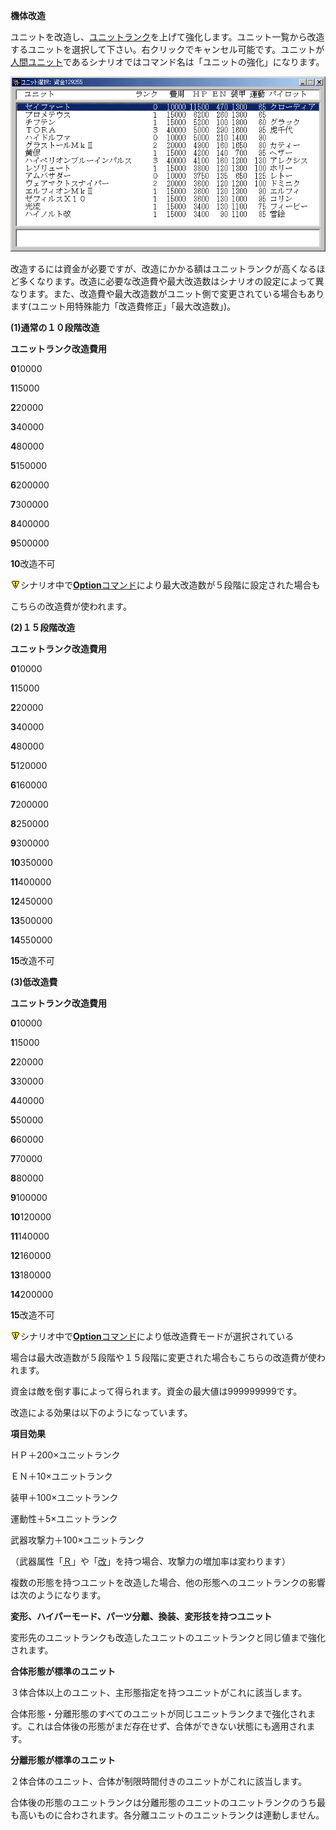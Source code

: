 **機体改造**

ユニットを改造し、[ユニットランク](ユニットランク.md)を上げて強化します。ユニット一覧から改造するユニットを選択して下さい。右クリックでキャンセル可能です。ユニットが[人間ユニット](人間ユニット.md)であるシナリオではコマンド名は「ユニットの強化」になります。

![](../images/bm17.gif)

改造するには資金が必要ですが、改造にかかる額はユニットランクが高くなるほど多くなります。改造に必要な改造費や最大改造数はシナリオの設定によって異なります。また、改造費や最大改造数がユニット側で変更されている場合もあります(ユニット用特殊能力「改造費修正」「最大改造数」)。

**(1)通常の１０段階改造**

**ユニットランク改造費用**

**0**10000

**1**15000

**2**20000

**3**40000

**4**80000

**5**150000

**6**200000

**7**300000

**8**400000

**9**500000

**10**改造不可

![](../images/bm0.gif)シナリオ中で[**Option**コマンド](Optionコマンド.md)により最大改造数が５段階に設定された場合も

こちらの改造費が使われます。

**(2)１５段階改造**

**ユニットランク改造費用**

**0**10000

**1**15000

**2**20000

**3**40000

**4**80000

**5**120000

**6**160000

**7**200000

**8**250000

**9**300000

**10**350000

**11**400000

**12**450000

**13**500000

**14**550000

**15**改造不可

**(3)低改造費**

**ユニットランク改造費用**

**0**10000

**1**15000

**2**20000

**3**30000

**4**40000

**5**50000

**6**60000

**7**70000

**8**80000

**9**100000

**10**120000

**11**140000

**12**160000

**13**180000

**14**200000

**15**改造不可

![](../images/bm0.gif)シナリオ中で[**Option**コマンド](Optionコマンド.md)により低改造費モードが選択されている

場合は最大改造数が５段階や１５段階に変更された場合もこちらの改造費が使われます。

資金は敵を倒す事によって得られます。資金の最大値は999999999です。

改造による効果は以下のようになっています。

**項目効果**

ＨＰ＋200×ユニットランク

ＥＮ＋10×ユニットランク

装甲＋100×ユニットランク

運動性＋5×ユニットランク

武器攻撃力＋100×ユニットランク

（武器属性「[Ｒ](Ｒ.md)」や「[改](改.md)」を持つ場合、攻撃力の増加率は変わります）

複数の形態を持つユニットを改造した場合、他の形態へのユニットランクの影響は次のようになります。

**変形、ハイパーモード、パーツ分離、換装、変形技を持つユニット**

変形先のユニットランクも改造したユニットのユニットランクと同じ値まで強化されます。

**合体形態が標準のユニット**

３体合体以上のユニット、主形態指定を持つユニットがこれに該当します。

合体形態・分離形態のすべてのユニットが同じユニットランクまで強化されます。これは合体後の形態がまだ存在せず、合体ができない状態にも適用されます。

**分離形態が標準のユニット**

２体合体のユニット、合体が制限時間付きのユニットがこれに該当します。

合体後の形態のユニットランクは分離形態のユニットのユニットランクのうち最も高いものに合わされます。各分離ユニットのユニットランクは連動しません。
